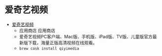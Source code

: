 # 爱奇艺视频
- [爱奇艺视频](https://app.iqiyi.com/mac/player/index.html)
  -  应用商店 应用商店
  - 爱奇艺视频PC客户端、Mac版、手机版、iPad版、TV版、儿童版官方最新版下载，海量正版高清视频在线观看。
  - `brew cask install qiyimedia`
